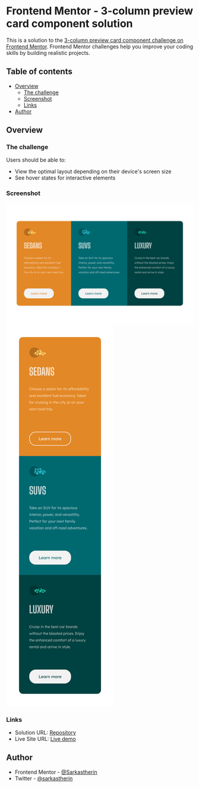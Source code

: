 # Frontend Mentor - 3-column preview card component solution

This is a solution to the [3-column preview card component challenge on Frontend Mentor](https://www.frontendmentor.io/challenges/3column-preview-card-component-pH92eAR2-). Frontend Mentor challenges help you improve your coding skills by building realistic projects. 

## Table of contents

- [Overview](#overview)
  - [The challenge](#the-challenge)
  - [Screenshot](#screenshot)
  - [Links](#links)
- [Author](#author)

## Overview

### The challenge

Users should be able to:

- View the optimal layout depending on their device's screen size
- See hover states for interactive elements

### Screenshot

![Desktop](./src/images/ss_desktop.png)
![Mobile](./src/images/ss_mobile.png)

### Links

- Solution URL: [Repository](https://github.com/Sarkastherin/3-column-preview-card-component.git)
- Live Site URL: [Live demo](https://sarkastherin.github.io/3-column-preview-card-component/)

## Author
- Frontend Mentor - [@Sarkastherin](https://www.frontendmentor.io/profile/Sarkastherin)
- Twitter - [@sarkastherin](https://www.twitter.com/sarkastherin)
